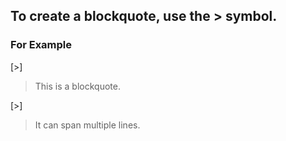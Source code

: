 ## To create a blockquote, use the > symbol.
### For Example 

[>] 
> This is a blockquote. 

[>] 
> It can span multiple lines.



